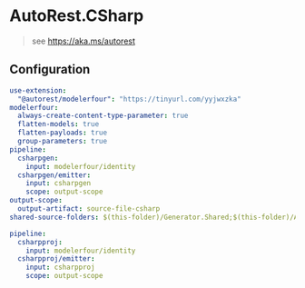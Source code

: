# AutoRest.CSharp
> see https://aka.ms/autorest

## Configuration
```yaml
use-extension:
  "@autorest/modelerfour": "https://tinyurl.com/yyjwxzka"
modelerfour:
  always-create-content-type-parameter: true
  flatten-models: true
  flatten-payloads: true
  group-parameters: true
pipeline:
  csharpgen:
    input: modelerfour/identity
  csharpgen/emitter:
    input: csharpgen
    scope: output-scope
output-scope:
  output-artifact: source-file-csharp
shared-source-folders: $(this-folder)/Generator.Shared;$(this-folder)/Azure.Core.Shared
```

```yaml !$(skip-csproj)
pipeline:
  csharpproj:
    input: modelerfour/identity
  csharpproj/emitter:
    input: csharpproj
    scope: output-scope
```
